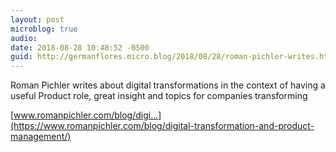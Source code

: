 ```yaml
---
layout: post
microblog: true
audio: 
date: 2018-08-28 10:48:52 -0500
guid: http://germanflores.micro.blog/2018/08/28/roman-pichler-writes.html
---
```

Roman Pichler writes about digital transformations in the context of having a useful Product role, great insight and topics for companies transforming

[www.romanpichler.com/blog/digi...](https://www.romanpichler.com/blog/digital-transformation-and-product-management/)
